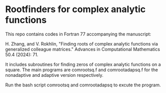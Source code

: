 # Rootfinders for complex analytic functions

This repo contains codes in Fortran 77 accompanying the manuscript:

H. Zhang, and V. Rokhlin, "Finding roots of complex analytic functions via generalized colleague matrices." Advances in Computational Mathematics 50.4 (2024): 71.

It includes subroutines for finding zeros of complex analytic functions on a square.
The main programs are comrootsq.f and comrootadapsq.f for the nonadaptive and adaptive version respectively.

Run the bash script comrootsq and comrootadapsq to excute the program.



